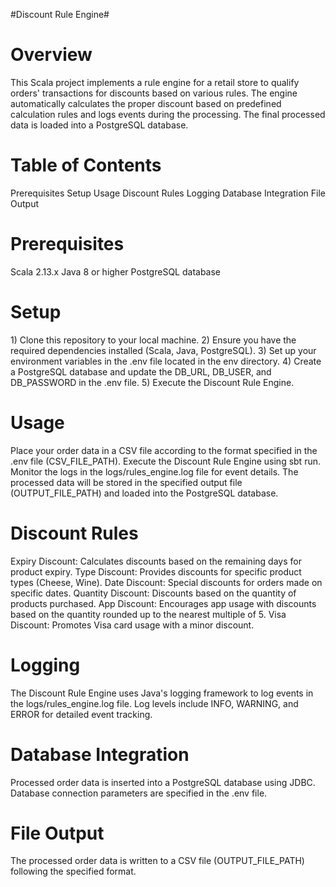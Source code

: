 #Discount Rule Engine#
<h1>Overview</h1>
This Scala project implements a rule engine for a retail store to qualify orders' transactions for discounts based on various rules. The engine automatically calculates the proper discount based on predefined calculation rules and logs events during the processing. The final processed data is loaded into a PostgreSQL database.

<h1>Table of Contents</h1>
Prerequisites
Setup
Usage
Discount Rules
Logging
Database Integration
File Output

<h1>Prerequisites</h1>
Scala 2.13.x
Java 8 or higher
PostgreSQL database

<h1>Setup</h1>
1) Clone this repository to your local machine.
2) Ensure you have the required dependencies installed (Scala, Java, PostgreSQL).
3) Set up your environment variables in the .env file located in the env directory.
4) Create a PostgreSQL database and update the DB_URL, DB_USER, and DB_PASSWORD in the .env file.
5) Execute the Discount Rule Engine.
  
<h1>Usage</h1>
Place your order data in a CSV file according to the format specified in the .env file (CSV_FILE_PATH).
Execute the Discount Rule Engine using sbt run.
Monitor the logs in the logs/rules_engine.log file for event details.
The processed data will be stored in the specified output file (OUTPUT_FILE_PATH) and loaded into the PostgreSQL database.
  
<h1>Discount Rules</h1>
Expiry Discount: Calculates discounts based on the remaining days for product expiry.
Type Discount: Provides discounts for specific product types (Cheese, Wine).
Date Discount: Special discounts for orders made on specific dates.
Quantity Discount: Discounts based on the quantity of products purchased.
App Discount: Encourages app usage with discounts based on the quantity rounded up to the nearest multiple of 5.
Visa Discount: Promotes Visa card usage with a minor discount.
  
<h1>Logging</h1>
The Discount Rule Engine uses Java's logging framework to log events in the logs/rules_engine.log file. Log levels include INFO, WARNING, and ERROR for detailed event tracking.

<h1>Database Integration</h1>
Processed order data is inserted into a PostgreSQL database using JDBC. Database connection parameters are specified in the .env file.

<h1>File Output</h1>
The processed order data is written to a CSV file (OUTPUT_FILE_PATH) following the specified format.
